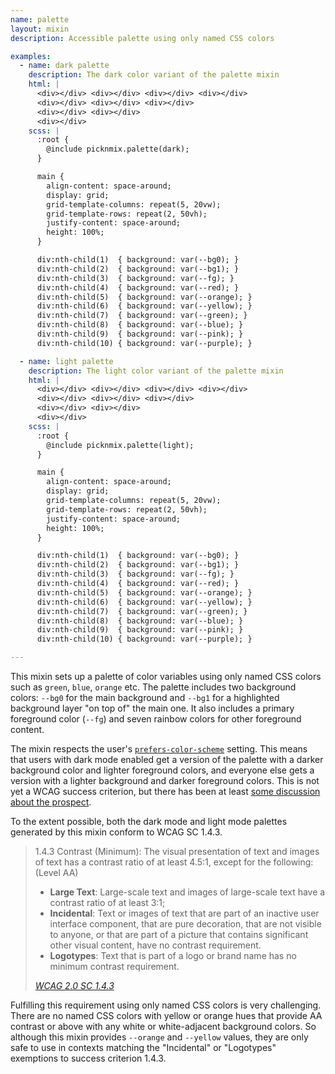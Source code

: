 ```yaml
---
name: palette
layout: mixin
description: Accessible palette using only named CSS colors

examples:
  - name: dark palette
    description: The dark color variant of the palette mixin
    html: |
      <div></div> <div></div> <div></div> <div></div>
      <div></div> <div></div> <div></div>
      <div></div> <div></div>
      <div></div>
    scss: |
      :root {
        @include picknmix.palette(dark);
      }

      main {
        align-content: space-around;
        display: grid;
        grid-template-columns: repeat(5, 20vw);
        grid-template-rows: repeat(2, 50vh);
        justify-content: space-around;
        height: 100%;
      }

      div:nth-child(1)  { background: var(--bg0); }
      div:nth-child(2)  { background: var(--bg1); }
      div:nth-child(3)  { background: var(--fg); }
      div:nth-child(4)  { background: var(--red); }
      div:nth-child(5)  { background: var(--orange); }
      div:nth-child(6)  { background: var(--yellow); }
      div:nth-child(7)  { background: var(--green); }
      div:nth-child(8)  { background: var(--blue); }
      div:nth-child(9)  { background: var(--pink); }
      div:nth-child(10) { background: var(--purple); }

  - name: light palette
    description: The light color variant of the palette mixin
    html: |
      <div></div> <div></div> <div></div> <div></div>
      <div></div> <div></div> <div></div>
      <div></div> <div></div>
      <div></div>
    scss: |
      :root {
        @include picknmix.palette(light);
      }

      main {
        align-content: space-around;
        display: grid;
        grid-template-columns: repeat(5, 20vw);
        grid-template-rows: repeat(2, 50vh);
        justify-content: space-around;
        height: 100%;
      }

      div:nth-child(1)  { background: var(--bg0); }
      div:nth-child(2)  { background: var(--bg1); }
      div:nth-child(3)  { background: var(--fg); }
      div:nth-child(4)  { background: var(--red); }
      div:nth-child(5)  { background: var(--orange); }
      div:nth-child(6)  { background: var(--yellow); }
      div:nth-child(7)  { background: var(--green); }
      div:nth-child(8)  { background: var(--blue); }
      div:nth-child(9)  { background: var(--pink); }
      div:nth-child(10) { background: var(--purple); }

---
```


This mixin sets up a palette of color variables using only named CSS colors
such as `green`, `blue`, `orange` etc. The palette includes two background
colors: `--bg0` for the main background and `--bg1` for a highlighted
background layer "on top of" the main one. It also includes a primary
foreground color (`--fg`) and seven rainbow colors for other foreground
content.

The mixin respects the user's [`prefers-color-scheme`][prefers-color-scheme] setting. This means that
users with dark mode enabled get a version of the palette with a darker
background color and lighter foreground colors, and everyone else gets a
version with a lighter background and darker foreground colors. This is not yet
a WCAG success criterion, but there has been at least [some discussion about the
prospect][w3c/wcag#1074].

To the extent possible, both the dark mode and light mode palettes generated by
this mixin conform to WCAG SC 1.4.3.

<blockquote>
  <p>
    1.4.3 Contrast (Minimum): The visual presentation of text and images of
    text has a contrast ratio of at least 4.5:1, except for the following:
    (Level AA)
  </p>
  <ul>
    <li>
      <strong>Large Text</strong>:
      Large-scale text and images of large-scale text have a contrast ratio of
      at least 3:1;
    </li>
    <li>
      <strong>Incidental</strong>:
      Text or images of text that are part of an inactive user interface
      component, that are pure decoration, that are not visible to anyone, or
      that are part of a picture that contains significant other visual
      content, have no contrast requirement.
    </li>
    <li>
      <strong>Logotypes</strong>:
      Text that is part of a logo or brand name has no minimum contrast
      requirement.
    </li>
  </ul>
  <footer>
    <cite>
      <a href="https://www.w3.org/TR/UNDERSTANDING-WCAG20/visual-audio-contrast-contrast.html">
        WCAG 2.0 SC 1.4.3
      </a>
    </cite>
  </footer>
</blockquote>

Fulfilling this requirement using only named CSS colors is very challenging.
There are no named CSS colors with yellow or orange hues that provide AA
contrast or above with any white or white-adjacent background colors. So
although this mixin provides `--orange` and `--yellow` values, they are only
safe to use in contexts matching the "Incidental" or "Logotypes" exemptions to
success criterion 1.4.3.

[WCAG SC 1.4.3]: https://www.w3.org/TR/UNDERSTANDING-WCAG20/visual-audio-contrast-contrast.html
[prefers-color-scheme]: https://developer.mozilla.org/en-US/docs/Web/CSS/@media/prefers-color-scheme
[w3c/wcag#1074]: https://github.com/w3c/wcag/issues/1074

